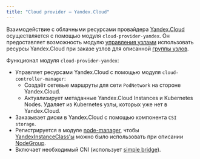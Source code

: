 ```yaml
---
title: "Cloud provider — Yandex.Cloud"
---
```


Взаимодействие с облачными ресурсами провайдера [Yandex.Cloud](https://cloud.yandex.ru/) осуществляется с помощью модуля `cloud-provider-yandex`. Он предоставляет возможность модулю [управления узлами](../../modules/040-node-manager/) использовать ресурсы Yandex.Cloud при заказе узлов для описанной [группы узлов](../../modules/040-node-manager/cr.html#nodegroup).

Функционал модуля `cloud-provider-yandex`:
- Управляет ресурсами Yandex.Cloud с помощью модуля `cloud-controller-manager`:
  * Создаёт сетевые маршруты для сети `PodNetwork` на стороне Yandex.Cloud.
  * Актуализирует метаданные Yandex.Cloud Instances и Kubernetes Nodes. Удаляет из Kubernetes узлы, которых уже нет в Yandex.Cloud.
- Заказывает диски в Yandex.Cloud с помощью компонента `CSI storage`.
- Регистрируется в модуле [node-manager](../../modules/040-node-manager/), чтобы [YandexInstanceClass'ы](cr.html#yandexinstanceclass) можно было использовать при описании [NodeGroup](../../modules/040-node-manager/cr.html#nodegroup).
- Включает необходимый CNI (использует [simple bridge](../../modules/035-cni-simple-bridge/)).
